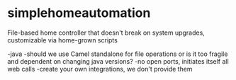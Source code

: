 # simplehomeautomation
File-based home controller that doesn't break on system upgrades, customizable via home-grown scripts

-java -should we use Camel standalone for file operations or is it too fragile and dependent on changing java versions?
-no open ports, initiates itself all web calls -create your own integrations, we don't provide them